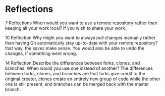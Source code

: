 # Reflections

7 Reflections
  When would you want to use a remote repository rather than keeping all your work local?
If you wish to share your work.

10 Reflection
  Why might you want to always pull changes manually rather than having Git automatically stay up-to-date with your remote repository?
that way, the saves make sense. You would also be able to undo the changes, if something went wrong.

14 Reflection
  Describe the differences between forks, clones, and branches. When would you use one instead of another?
The differences between forks, clones, and branches are that forks give credit to the original creator, clones create an entirely new group of code while the other one is still present, and branches can be merged back with the master branch.
